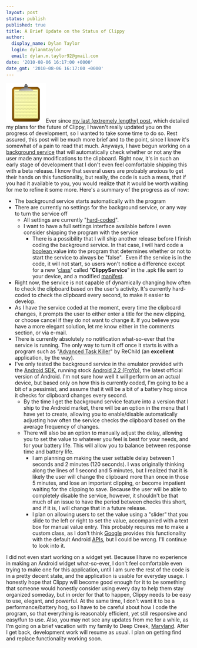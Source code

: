 ```yaml
---
layout: post
status: publish
published: true
title: A Brief Update on the Status of Clippy
author:
  display_name: Dylan Taylor
  login: dylanmtaylor
  email: dylan.m.taylor92@gmail.com
date: '2010-08-06 16:17:00 +0000'
date_gmt: '2010-08-06 16:17:00 +0000'
---
```

<p><a href="/images/blog/2010/12/clippy-logo1.png"><img class="alignleft size-thumbnail wp-image-123" title="Clippy Logo" src="/images/blog/2010/11/clippy-logo1.png" alt="" width="108" height="108" /></a>Ever since <a title="An Open Discussion About the Future of Clippy" href="/pages/blog/2010/08/05/an-open-discussion-about-the-future-of-clippy/">my last (extremely lengthy) post</a>, which detailed my plans for the future of Clippy, I haven't really updated you on the progress of development, so I wanted to take some time to do so. Rest assured, this post will be much more brief and to the point, since I know it's somewhat of a pain to read that much. Anyways, I have begun working on a <a title="Android Services" href="http://developer.android.com/reference/android/app/Service.html">background service</a> that will automatically check whether or not any the user made any modifications to the clipboard. Right now, it's in such an early stage of development that I don't even feel comfortable shipping this with a beta release. I know that several users are probably anxious to get their hands on this functionality, but really, the code is such a mess, that if you had it available to you, you would realize that it would be worth waiting for me to refine it some more. Here's a summary of the progress as of now:</p>
<ul>
<li>The background service starts automatically with the program</li>
<li>There are currently no settings for the background service, or any way to turn the service off
<ul>
<li>All settings are currently "<a title="Hard coding article on Wikipedia" href="http://developer.android.com/reference/android/app/Service.html">hard-coded</a>".</li>
<li>I want to have a full settings interface available before I even consider shipping the program with the service
<ul>
<li>There is a possibility that I will ship another release before I finish coding the background service. In that case, I will hard code a <a title="boolean data type" href="http://en.wikipedia.org/wiki/Boolean_data_type">boolean </a>value into the program that determines whether or not to start the service to always be "false".  Even if the service is in the code, it will not start, so users won't notice a difference except for a new '<a title="Class in Programming" href="http://en.wikipedia.org/wiki/Class_%28computer_science%29">class</a>' called "<strong>ClippyService</strong>" in the .apk file sent to your device, and a modified <a title="Android Manifest File" href="http://developer.android.com/guide/topics/manifest/manifest-intro.html">manifest</a>.</li>
</ul>
</li>
</ul>
</li>
<li>Right now, the service is not capable of dynamically changing how often to check the clipboard based on the user's activity. It's currently hard-coded to check the clipboard every second, to make it easier to develop.</li>
<li>As I have the service coded at the moment, every time the clipboard changes, it prompts the user to either enter a title for the new clipping, or choose cancel if they do not want to change it. If you believe you have a more elegant solution, let me know either in the comments section, or via e-mail.</li>
<li>There is currently absolutely no notification what-so-ever that the service is running. The only way to turn it off once it starts is with a program such as "<a title="Advanced Task Killer" href="http://rechild.mobi/">Advanced Task Killer</a>" by ReChild (an <strong>excellent</strong> application, by the way).</li>
<li>I've only tested the background service in the emulator provided with the <a class="zem_slink" title="Android" rel="homepage" href="http://code.google.com/android/">Android SDK</a>, running stock <a title="Android 2.2" href="http://developer.android.com/sdk/android-2.2-highlights.html">Android 2.2 (FroYo)</a>, the latest official version of Android. I'm not sure how well it will perform on an actual device, but based only on how this is currently coded, I'm going to be a bit of a pessimist, and assume that it will be a bit of a battery hog since it checks for clipboard changes every second.
<ul>
<li>By the time I get the background service feature into a version that I ship to the Android market, there will be an option in the menu that I have yet to create, allowing you to enable/disable automatically adjusting how often the service checks the clipboard based on the average frequency of changes.</li>
<li>There will also be an option to manually adjust the delay, allowing you to set the value to whatever you feel is best for your needs, and for your battery life. This will allow you to balance between response time and battery life.
<ul>
<li>I am planning on making the user settable delay between 1 seconds and 2 minutes (120 seconds). I was originally thinking along the lines of 1 second and 5 minutes, but I realized that it is likely the user will change the clipboard more than once in those 5 minutes, and lose an important clipping, or become impatient waiting for the clipping to save. Because the user will be able to completely disable the service, however, it shouldn't be that much of an issue to have the period between checks this short, and if it is, I will change that in a future release.</li>
<li>I plan on allowing users to set the value using a "slider" that you slide to the left or right to set the value, accompanied with a text box for manual value entry. This probably requires me to make a custom class, as I don't think <a class="zem_slink" title="Google" rel="homepage" href="http://google.com">Google</a> provides this functionality with the default Android <a class="zem_slink" title="Application programming interface" rel="wikipedia" href="http://en.wikipedia.org/wiki/Application_programming_interface">APIs</a>, but I could be wrong. I'll continue to look into it.</li>
</ul>
</li>
</ul>
</li>
</ul>
<p>I did not even start working on a widget yet. Because I have no experience in making an Android widget what-so-ever, I don't feel comfortable even trying to make one for this application, until I am sure the rest of the code is in a pretty decent state, and the application is usable for everyday usage. I honestly hope that Clippy will become good enough for it to be something that someone would honestly consider using every day to help them stay organized someday, but in order for that to happen, Clippy needs to be easy to use, elegant, and powerful. At the same time, I don't want it to be a performance/battery hog, so I have to be careful about how I code the program, so that everything is reasonably efficient, yet still responsive and easy/fun to use. Also, you may not see any updates from me for a while, as I'm going on a brief vacation with my family to Deep Creek, <a class="zem_slink" title="Maryland" rel="geolocation" href="http://maps.google.com/maps?ll=39.0,-76.7&amp;spn=3.0,3.0&amp;q=39.0,-76.7%20%28Maryland%29&amp;t=h">Maryland</a>. After I get back, development work will resume as usual. I plan on getting find and replace functionality working soon.</p>
